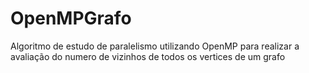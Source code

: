 # OpenMPGrafo
Algoritmo de estudo de paralelismo utilizando OpenMP para realizar a avaliação do numero de vizinhos de todos os vertices de um grafo
